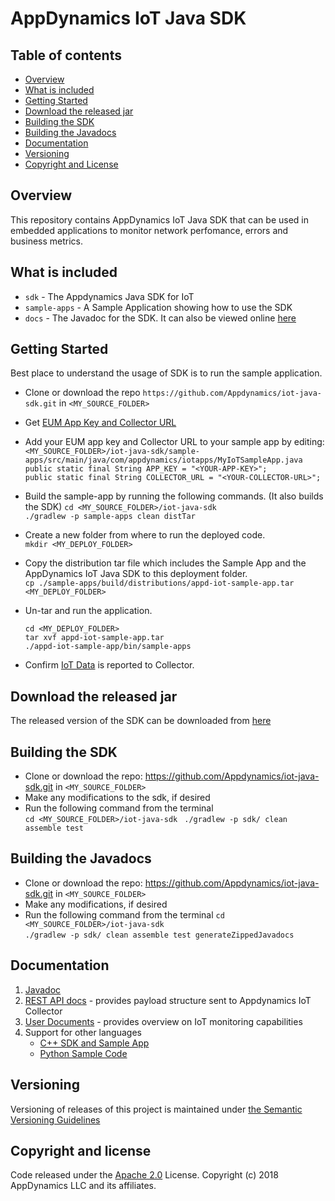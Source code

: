 
# AppDynamics IoT Java SDK

## Table of contents

- [Overview](#overview)
- [What is included](#what-is-included)
- [Getting Started](#getting-started)
- [Download the released jar](#download-the-released-jar)
- [Building the SDK](#building-the-sdk)
- [Building the Javadocs](#building-the-javadocs)
- [Documentation](#documentation)
- [Versioning](#versioning)
- [Copyright and License](#copyright-and-license)

## Overview
This repository contains AppDynamics IoT Java SDK that can be used in embedded applications to monitor network perfomance, errors and business metrics.


## What is included

* `sdk` - The Appdynamics Java SDK for IoT 
* `sample-apps` - A Sample Application showing how to use the SDK
* `docs` - The Javadoc for the SDK. It can also be viewed online [here](https://appdynamics.github.io/iot-java-sdk/)


## Getting Started

Best place to understand the usage of SDK is to run the sample application.

* Clone or download the repo `https://github.com/Appdynamics/iot-java-sdk.git` in `<MY_SOURCE_FOLDER>`
 
* Get [EUM App Key and Collector URL](https://docs.appdynamics.com/display/latest/Set+Up+and+Access+IoT+Monitoring#SetUpandAccessIoTMonitoring-iot-app-key)

* Add your EUM app key and Collector URL to your sample app by editing:
`<MY_SOURCE_FOLDER>/iot-java-sdk/sample-apps/src/main/java/com/appdynamics/iotapps/MyIoTSampleApp.java`  
`public static final String APP_KEY = "<YOUR-APP-KEY>";`   
`public static final String COLLECTOR_URL = "<YOUR-COLLECTOR-URL>";`  

* Build the sample-app by running the following commands. (It also builds the SDK) 
`cd <MY_SOURCE_FOLDER>/iot-java-sdk `  
`./gradlew -p sample-apps clean distTar` 

* Create a new folder from where to run the deployed code.  
`mkdir <MY_DEPLOY_FOLDER>`

* Copy the distribution tar file which includes the Sample App and the AppDynamics IoT Java SDK to this deployment folder.    
`cp ./sample-apps/build/distributions/appd-iot-sample-app.tar <MY_DEPLOY_FOLDER>`

* Un-tar and run the application.  

	`cd <MY_DEPLOY_FOLDER> `  
	`tar xvf appd-iot-sample-app.tar`  
	`./appd-iot-sample-app/bin/sample-apps`  

* Confirm [IoT Data](https://docs.appdynamics.com/display/latest/Confirm+the+IoT+Application+Reported+Data+to+the+Controller) is
reported to Collector.

## Download the released jar 
The released version of the SDK can be downloaded from [here](https://github.com/Appdynamics/iot-java-sdk/releases)

## Building the SDK
* Clone or download the repo: https://github.com/Appdynamics/iot-java-sdk.git in `<MY_SOURCE_FOLDER>`
* Make any modifications to the sdk, if desired
* Run the following command from the terminal  
`cd <MY_SOURCE_FOLDER>/iot-java-sdk `
`./gradlew -p sdk/ clean assemble test `

## Building the Javadocs

* Clone or download the repo: https://github.com/Appdynamics/iot-java-sdk.git in `<MY_SOURCE_FOLDER>`
* Make any modifications, if desired
* Run the following command from the terminal
`cd <MY_SOURCE_FOLDER>/iot-java-sdk `  
`./gradlew -p sdk/ clean assemble test generateZippedJavadocs `
 
## Documentation

1. [Javadoc](https://appdynamics.github.io/iot-java-sdk/) 
2. [REST API docs](https://docs.appdynamics.com/javadocs/iot-rest-api/4.4/latest/) - provides payload structure sent to Appdynamics IoT Collector
3. [User Documents](https://docs.appdynamics.com/display/latest/IoT+Monitoring) - provides overview on IoT monitoring capabilities
4. Support for other languages
    * [C++ SDK and Sample App](https://github.com/Appdynamics/iot-cpp-sdk)
    * [Python Sample Code](https://github.com/Appdynamics/iot-rest-api-sample-apps)


## Versioning
Versioning of releases of this project is maintained under [the Semantic Versioning Guidelines](https://semver.org/)

## Copyright and license

Code released under the [Apache 2.0](https://github.com/Appdynamics/iot-java-sdk/blob/master/LICENSE) License. Copyright (c) 2018 AppDynamics LLC and its affiliates.

